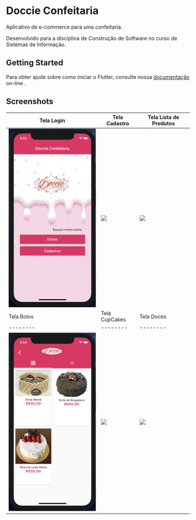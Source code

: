 # Doccie Confeitaria

Aplicativo de e-commerce para uma confeitaria. 

Desenvolvido para a disciplina de Construção de Software no curso de Sistemas de Informação.


## Getting Started

Para obter ajuda sobre como iniciar o Flutter, consulte nossa [documentação](https://flutter.io/) on-line .

## Screenshots

| Tela Login | Tela Cadastro | Tela Lista de Produtos |
| --------|--------|--------|
|<img src="screenshot/DoccieConfeitaria_Tela1.png" width="300">|<img src="screenshot/DoccieConfeitaria_Tela2.png.png" width="300">|<img src="screenshot/DoccieConfeitaria_Tela3.png.png" width="300">|
| Tela Bolos | Tela CupCakes | Tela Doces |
| --------|--------|--------|
|<img src="screenshot/DoccieConfeitaria_Tela4.png" width="300">|<img src="screenshot/DoccieConfeitaria_Tela5.png.png" width="300">|<img src="screenshot/DoccieConfeitaria_Tela6.png.png" width="300">|


